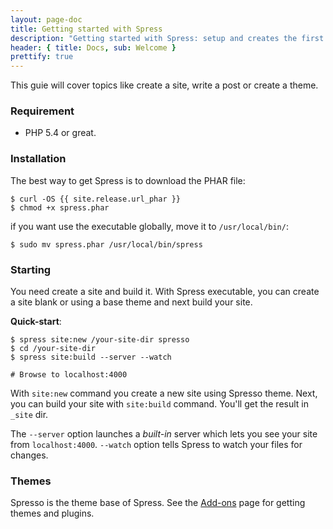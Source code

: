```yaml
---
layout: page-doc
title: Getting started with Spress
description: "Getting started with Spress: setup and creates the first site"
header: { title: Docs, sub: Welcome }
prettify: true
---
```

This guie will cover topics like create a site, write a post or create a theme.

### Requirement
* PHP 5.4 or great.

### Installation
The best way to get Spress is to download the PHAR file:

```
$ curl -OS {{ site.release.url_phar }}
$ chmod +x spress.phar
```

if you want use the executable globally, move it to `/usr/local/bin/`:

```
$ sudo mv spress.phar /usr/local/bin/spress
```

### Starting
You need create a site and build it. With Spress executable, you can create a 
site blank or using a base theme and next build your site. 

**Quick-start**:

```
$ spress site:new /your-site-dir spresso
$ cd /your-site-dir
$ spress site:build --server --watch

# Browse to localhost:4000
```

With `site:new` command you create a new site using Spresso theme. Next,
you can build your site with `site:build` command. You'll get the result in 
`_site` dir.

The `--server` option launches a *built-in* server which lets you see your site from `localhost:4000`.
`--watch` option tells Spress to watch your files for changes.

### Themes

Spresso is the theme base of Spress. See the [Add-ons](/add-ons) page for getting themes and plugins.


